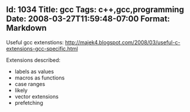 Id: 1034
Title: gcc
Tags: c++,gcc,programming
Date: 2008-03-27T11:59:48-07:00
Format: Markdown
--------------
Useful gcc extenstions:
http://majek4.blogspot.com/2008/03/useful-c-extensions-gcc-specific.html

Extensions described:

-   labels as values
-   macros as functions
-   case ranges
-   likely
-   vector extensions
-   prefetching

